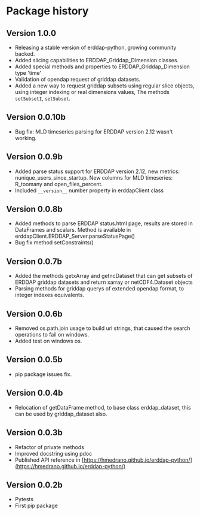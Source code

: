 # Package history

## Version 1.0.0

- Releasing a stable version of erddap-python, growing community backed.
- Added slicing capabilities to ERDDAP_Griddap_Dimension classes.
- Added special methods and properties to ERDDAP_Griddap_Dimension type 'time'
- Validation of opendap request of griddap datasets.
- Added a new way to request griddap subsets using regular slice objects, using integer indexing or real dimensions values, The methods `setSubsetI`, `setSubset`.

## Version 0.0.10b

- Bug fix: MLD timeseries parsing for ERDDAP version 2.12 wasn't working.

## Version 0.0.9b

- Added parse status support for ERDDAP version 2.12, new metrics: nunique_users_since_startup. New columns for MLD timeseries: R_toomany and open_files_percent.
- Included `__version__` number property in erddapClient class

## Version 0.0.8b

- Added methods to parse ERDDAP status.html page, results are stored in DataFrames and scalars. Method is available in erddapClient.ERDDAP_Server.parseStatusPage()
- Bug fix method setConstraints()

## Version 0.0.7b

- Added the methods getxArray and getncDataset that can get subsets of ERDDAP griddap datasets and return xarray or netCDF4.Dataset objects
- Parsing methods for griddap querys of extended opendap format, to integer indexes equivalents.

## Version 0.0.6b

- Removed os.path.join usage to build url strings, that caused the search operations to fail on windows.
- Added test on windows os.

## Version 0.0.5b

- pip package issues fix.

## Version 0.0.4b

- Relocation of getDataFrame method, to base class erddap_dataset, this can be used by griddap_dataset also.

## Version 0.0.3b

- Refactor of private methods
- Improved docstring using pdoc
- Published API reference in [https://hmedrano.github.io/erddap-python/](https://hmedrano.github.io/erddap-python/)

## Version 0.0.2b

- Pytests
- First pip package